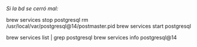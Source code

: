 *Si la bd se cerró mal:*

brew services stop postgresql
rm /usr/local/var/postgresql@14/postmaster.pid
brew services start postgresql

brew services list | grep postgresql
brew services info postgresql@14